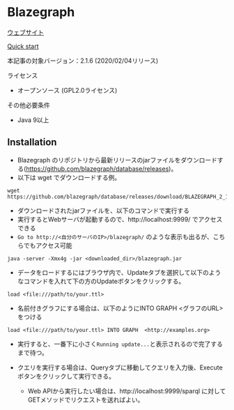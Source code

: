 # Blazegraph

[ウェブサイト](https://blazegraph.com/)

[Quick start](https://github.com/blazegraph/database/wiki/Quick_Start)

本記事の対象バージョン：2.1.6 (2020/02/04リリース)
    
ライセンス
* オープンソース (GPL2.0ライセンス)

その他必要条件
* Java 9以上


## Installation

 * Blazegraph のリポジトリから最新リリースのjarファイルをダウンロードする(https://github.com/blazegraph/database/releases)。
  * 以下は wget でダウンロードする例。
```
wget https://github.com/blazegraph/database/releases/download/BLAZEGRAPH_2_1_6_RC/blazegraph.jar
```
 * ダウンロードされたjarファイルを、以下のコマンドで実行する
  * 実行するとWebサーバが起動するので、http://localhost:9999/ でアクセスできる
  * `Go to http://<自分のサーバのIP>/blazegraph/` のような表示も出るが、こちらでもアクセス可能
```
java -server -Xmx4g -jar <downloaded_dir>/blazegraph.jar
```

 * データをロードするにはブラウザ内で、Updateタブを選択して以下のようなコマンドを入れて下の方のUpdateボタンをクリックする。
```
load <file:///path/to/your.ttl>
```
 * 名前付きグラフにする場合は、以下のようにINTO GRAPH <グラフのURL>をつける
```
load <file:///path/to/your.ttl> INTO GRAPH  <http://examples.org>
```
 * 実行すると、一番下に小さく`Running update...`と表示されるので完了するまで待つ。

 * クエリを実行する場合は、Queryタブに移動してクエリを入力後、Executeボタンをクリックして実行できる。
   * Web APIから実行したい場合は、http://localhost:9999/sparql に対してGETメソッドでリクエストを送ればよい。
